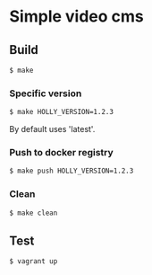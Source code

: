 # Simple video cms


## Build

```bash
$ make
```

### Specific version

```bash
$ make HOLLY_VERSION=1.2.3
```

By default uses 'latest'.

### Push to docker registry

```bash
$ make push HOLLY_VERSION=1.2.3
```

### Clean

```bash
$ make clean
```

## Test

```bash
$ vagrant up
```

